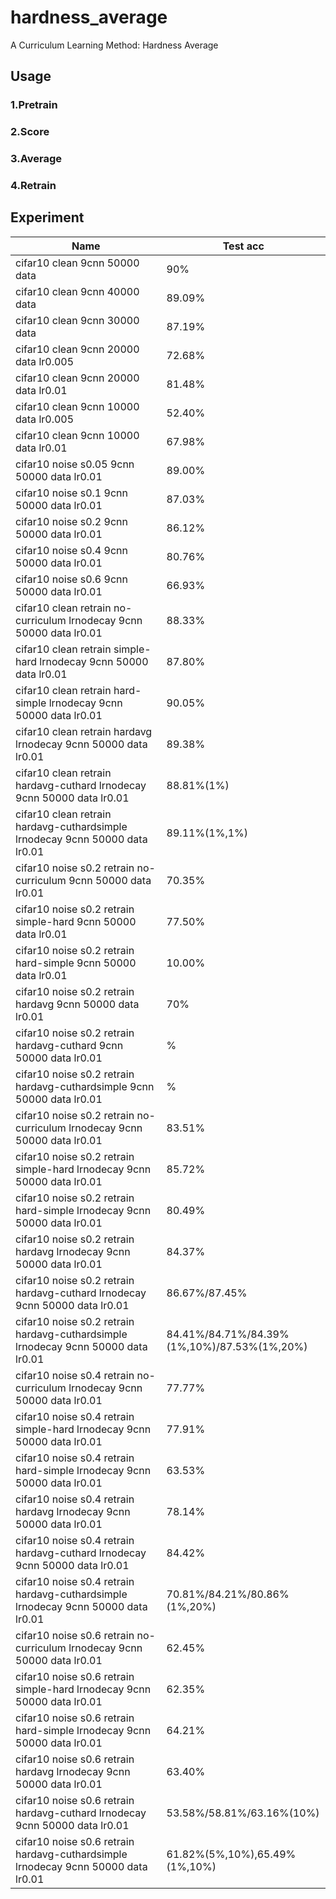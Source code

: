 # hardness_average

A Curriculum Learning Method: Hardness Average

## Usage

### 1.Pretrain

### 2.Score

### 3.Average

### 4.Retrain

## Experiment

| Name                                                                              | Test acc                                    |
|-----------------------------------------------------------------------------------|---------------------------------------------|
| cifar10 clean 9cnn 50000 data                                                     | 90%                                         |
| cifar10 clean 9cnn 40000 data                                                     | 89.09%                                      |
| cifar10 clean 9cnn 30000 data                                                     | 87.19%                                      |
| cifar10 clean 9cnn 20000 data lr0.005                                             | 72.68%                                      |
| cifar10 clean 9cnn 20000 data lr0.01                                              | 81.48%                                      |
| cifar10 clean 9cnn 10000 data lr0.005                                             | 52.40%                                      |
| cifar10 clean 9cnn 10000 data lr0.01                                              | 67.98%                                      |
| cifar10 noise s0.05 9cnn 50000 data lr0.01                                        | 89.00%                                      |
| cifar10 noise s0.1 9cnn 50000 data lr0.01                                         | 87.03%                                      |
| cifar10 noise s0.2 9cnn 50000 data lr0.01                                         | 86.12%                                      |
| cifar10 noise s0.4 9cnn 50000 data lr0.01                                         | 80.76%                                      |
| cifar10 noise s0.6 9cnn 50000 data lr0.01                                         | 66.93%                                      |
| cifar10 clean retrain no-curriculum lrnodecay 9cnn 50000 data lr0.01              | 88.33%                                      |
| cifar10 clean retrain simple-hard lrnodecay 9cnn 50000 data lr0.01                | 87.80%                                      |
| cifar10 clean retrain hard-simple lrnodecay 9cnn 50000 data lr0.01                | 90.05%                                      |
| cifar10 clean retrain hardavg lrnodecay 9cnn 50000 data lr0.01                    | 89.38%                                      |
| cifar10 clean retrain hardavg-cuthard lrnodecay 9cnn 50000 data lr0.01            | 88.81%(1%)                                  |
| cifar10 clean retrain hardavg-cuthardsimple lrnodecay 9cnn 50000 data lr0.01      | 89.11%(1%,1%)                               |
| cifar10 noise s0.2 retrain no-curriculum 9cnn 50000 data lr0.01                   | 70.35%                                      |
| cifar10 noise s0.2 retrain simple-hard 9cnn 50000 data lr0.01                     | 77.50%                                      |
| cifar10 noise s0.2 retrain hard-simple 9cnn 50000 data lr0.01                     | 10.00%                                      |
| cifar10 noise s0.2 retrain hardavg 9cnn 50000 data lr0.01                         | 70%                                         |
| cifar10 noise s0.2 retrain hardavg-cuthard 9cnn 50000 data lr0.01                 | %                                           |
| cifar10 noise s0.2 retrain hardavg-cuthardsimple 9cnn 50000 data lr0.01           | %                                           |
| cifar10 noise s0.2 retrain no-curriculum lrnodecay 9cnn 50000 data lr0.01         | 83.51%                                      |
| cifar10 noise s0.2 retrain simple-hard lrnodecay 9cnn 50000 data lr0.01           | 85.72%                                      |
| cifar10 noise s0.2 retrain hard-simple lrnodecay 9cnn 50000 data lr0.01           | 80.49%                                      |
| cifar10 noise s0.2 retrain hardavg lrnodecay 9cnn 50000 data lr0.01               | 84.37%                                      |
| cifar10 noise s0.2 retrain hardavg-cuthard lrnodecay 9cnn 50000 data lr0.01       | 86.67%/87.45%                               |
| cifar10 noise s0.2 retrain hardavg-cuthardsimple lrnodecay 9cnn 50000 data lr0.01 | 84.41%/84.71%/84.39%(1%,10%)/87.53%(1%,20%) |
| cifar10 noise s0.4 retrain no-curriculum lrnodecay 9cnn 50000 data lr0.01         | 77.77%                                      |
| cifar10 noise s0.4 retrain simple-hard lrnodecay 9cnn 50000 data lr0.01           | 77.91%                                      |
| cifar10 noise s0.4 retrain hard-simple lrnodecay 9cnn 50000 data lr0.01           | 63.53%                                      |
| cifar10 noise s0.4 retrain hardavg lrnodecay 9cnn 50000 data lr0.01               | 78.14%                                      |
| cifar10 noise s0.4 retrain hardavg-cuthard lrnodecay 9cnn 50000 data lr0.01       | 84.42%                                      |
| cifar10 noise s0.4 retrain hardavg-cuthardsimple lrnodecay 9cnn 50000 data lr0.01 | 70.81%/84.21%/80.86%(1%,20%)                |
| cifar10 noise s0.6 retrain no-curriculum lrnodecay 9cnn 50000 data lr0.01         | 62.45%                                      |
| cifar10 noise s0.6 retrain simple-hard lrnodecay 9cnn 50000 data lr0.01           | 62.35%                                      |
| cifar10 noise s0.6 retrain hard-simple lrnodecay 9cnn 50000 data lr0.01           | 64.21%                                      |
| cifar10 noise s0.6 retrain hardavg lrnodecay 9cnn 50000 data lr0.01               | 63.40%                                      |
| cifar10 noise s0.6 retrain hardavg-cuthard lrnodecay 9cnn 50000 data lr0.01       | 53.58%/58.81%/63.16%(10%)                   |
| cifar10 noise s0.6 retrain hardavg-cuthardsimple lrnodecay 9cnn 50000 data lr0.01 | 61.82%(5%,10%),65.49%(1%,10%)               |
